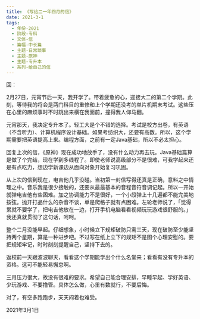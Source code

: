 ```yaml
---
title: 《写给二一年四月的信》
date: 2021-3-1
tags:
  - 年份-2021
  - 阶段-专科
  - 文体-信
  - 篇幅-中长篇
  - 主题-日常琐事
  - 主题-原神
  - 主题-专升本
  - 系列-给自己的信
---
```


回：

2月27日，元宵节后一天，我开学了。带着疲惫的心，迎接大二的第二个学期。此刻，等待我的将会是两门科目的重修和上个学期还没考的单片机期末考试。这些压在心里的麻烦事时不时跳出来横在我面前，撞得我人仰马翻。

元宵那天，我决定专升本了。轻工大是个不错的选择。考试是校方出卷，有英语（不含听力）、计算机程序设计基础。如果考纺织大，还要有高数。所以，这个学期需要把英语提高上来。编程方面，之前有一定Java基础，所以不必太担心。

回复上次的信，《原神》现在成功地放手了，没有什么动力再去玩。Java基础篇算是做了个完结，现在学到多线程了。即使老师说高级部分不是很难，可我学起来还是有点吃力，想边学新课边从面向对象开始复习巩固。

从上次的信到现在，电吉他几乎没碰。当初第一封信写得还真是正确，意料之中情理之中。音乐我是很少接触的，还要从最最基本的音程音符音调记起。所以一开始就弹电吉他有些困难。加之协调能力不是很好，一个小段弹上十几遍都不能完美地按弦。抛开打品什么的杂音不谈，单是爬格子就有点困难。左轮老师说了，「觉得累就不要学了，把电吉他放在一边，打开手机电脑看看视频玩玩游戏很舒服的。」我还真就贯彻了这句话，呵呵。

整个二月没能早起。仔细想象，小时候立下规矩破防只需三天，现在破防至少能坚持两个星期，算是一种进步吧。不过写在纸上立下的规矩不是图个心理安慰的。要把规矩牢记，时时刻刻提醒自己，坚持下去的。

返校前一天跟波波聊天，看看这个学期能学出个什么名堂来；看看有没有专升本的资格。这可不能轻易懈怠啊。

三月压力很大，故没有很难的要求。希望自己能合理安排，早睡早起、学好英语、少玩游戏、不要撸管。具体怎么做，心里有数就行，不要后悔。

对了，有空多跑跑步，天天闷着也难受。

2021年3月1日


















